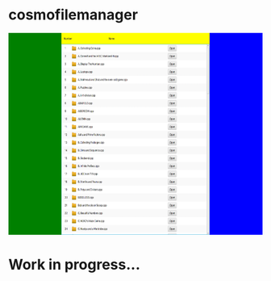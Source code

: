 # cosmofilemanager
<img src="https://github.com/TarunSaini063/cosmofilemanager/blob/master/src/win95/demo/Day1/Day1_row_1.png" width="600" height="400">

# Work in progress...


